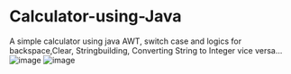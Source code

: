 # Calculator-using-Java
A simple calculator using java AWT, switch case and logics for backspace,Clear, Stringbuilding, Converting String to Integer vice versa... 
![image](https://github.com/user-attachments/assets/7c61d523-ca41-4bc4-83d8-901601ac56aa)   ![image](https://github.com/user-attachments/assets/2d8d0390-e304-4417-9155-53046e2e367b)

